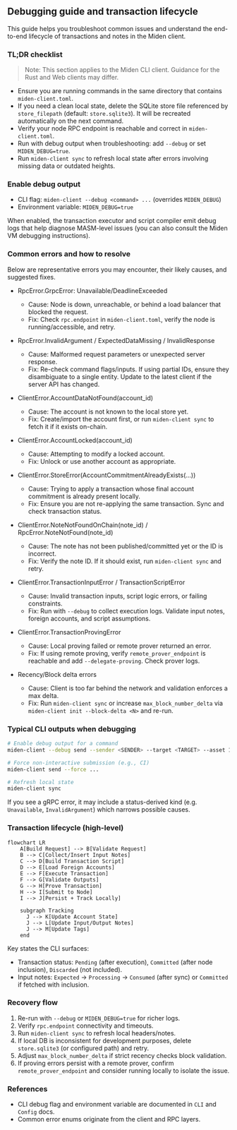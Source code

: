 ## Debugging guide and transaction lifecycle

This guide helps you troubleshoot common issues and understand the end-to-end lifecycle of transactions and notes in the Miden client.

### TL;DR checklist

> Note: This section applies to the Miden CLI client. Guidance for the Rust and Web clients may differ.

- Ensure you are running commands in the same directory that contains `miden-client.toml`.
- If you need a clean local state, delete the SQLite store file referenced by `store_filepath` (default: `store.sqlite3`). It will be recreated automatically on the next command.
- Verify your node RPC endpoint is reachable and correct in `miden-client.toml`.
- Run with debug output when troubleshooting: add `--debug` or set `MIDEN_DEBUG=true`.
- Run `miden-client sync` to refresh local state after errors involving missing data or outdated heights.

### Enable debug output

- CLI flag: `miden-client --debug <command> ...` (overrides `MIDEN_DEBUG`)
- Environment variable: `MIDEN_DEBUG=true`

When enabled, the transaction executor and script compiler emit debug logs that help diagnose MASM-level issues (you can also consult the Miden VM debugging instructions).

### Common errors and how to resolve

Below are representative errors you may encounter, their likely causes, and suggested fixes.

- RpcError.GrpcError: Unavailable/DeadlineExceeded
  - Cause: Node is down, unreachable, or behind a load balancer that blocked the request.
  - Fix: Check `rpc.endpoint` in `miden-client.toml`, verify the node is running/accessible, and retry.

- RpcError.InvalidArgument / ExpectedDataMissing / InvalidResponse
  - Cause: Malformed request parameters or unexpected server response.
  - Fix: Re-check command flags/inputs. If using partial IDs, ensure they disambiguate to a single entity. Update to the latest client if the server API has changed.

- ClientError.AccountDataNotFound(account_id)
  - Cause: The account is not known to the local store yet.
  - Fix: Create/import the account first, or run `miden-client sync` to fetch it if it exists on-chain.

- ClientError.AccountLocked(account_id)
  - Cause: Attempting to modify a locked account.
  - Fix: Unlock or use another account as appropriate.

- ClientError.StoreError(AccountCommitmentAlreadyExists(...))
  - Cause: Trying to apply a transaction whose final account commitment is already present locally.
  - Fix: Ensure you are not re-applying the same transaction. Sync and check transaction status.

- ClientError.NoteNotFoundOnChain(note_id) / RpcError.NoteNotFound(note_id)
  - Cause: The note has not been published/committed yet or the ID is incorrect.
  - Fix: Verify the note ID. If it should exist, run `miden-client sync` and retry.

- ClientError.TransactionInputError / TransactionScriptError
  - Cause: Invalid transaction inputs, script logic errors, or failing constraints.
  - Fix: Run with `--debug` to collect execution logs. Validate input notes, foreign accounts, and script assumptions.

- ClientError.TransactionProvingError
  - Cause: Local proving failed or remote prover returned an error.
  - Fix: If using remote proving, verify `remote_prover_endpoint` is reachable and add `--delegate-proving`. Check prover logs.

- Recency/Block delta errors
  - Cause: Client is too far behind the network and validation enforces a max delta.
  - Fix: Run `miden-client sync` or increase `max_block_number_delta` via `miden-client init --block-delta <N>` and re-run.

### Typical CLI outputs when debugging

```sh
# Enable debug output for a command
miden-client --debug send --sender <SENDER> --target <TARGET> --asset 100::<FAUCET_ID>

# Force non-interactive submission (e.g., CI)
miden-client send --force ...

# Refresh local state
miden-client sync
```

If you see a gRPC error, it may include a status-derived kind (e.g. `Unavailable`, `InvalidArgument`) which narrows possible causes.

### Transaction lifecycle (high-level)

```mermaid
flowchart LR
    A[Build Request] --> B[Validate Request]
    B --> C[Collect/Insert Input Notes]
    C --> D[Build Transaction Script]
    D --> E[Load Foreign Accounts]
    E --> F[Execute Transaction]
    F --> G[Validate Outputs]
    G --> H[Prove Transaction]
    H --> I[Submit to Node]
    I --> J[Persist + Track Locally]

    subgraph Tracking
      J --> K[Update Account State]
      J --> L[Update Input/Output Notes]
      J --> M[Update Tags]
    end
```

Key states the CLI surfaces:

- Transaction status: `Pending` (after execution), `Committed` (after node inclusion), `Discarded` (not included).
- Input notes: `Expected` → `Processing` → `Consumed` (after sync) or `Committed` if fetched with inclusion.

### Recovery flow

1. Re-run with `--debug` or `MIDEN_DEBUG=true` for richer logs.
2. Verify `rpc.endpoint` connectivity and timeouts.
3. Run `miden-client sync` to refresh local headers/notes.
4. If local DB is inconsistent for development purposes, delete `store.sqlite3` (or configured path) and retry.
5. Adjust `max_block_number_delta` if strict recency checks block validation.
6. If proving errors persist with a remote prover, confirm `remote_prover_endpoint` and consider running locally to isolate the issue.

### References

- CLI debug flag and environment variable are documented in `CLI` and `Config` docs.
- Common error enums originate from the client and RPC layers.



